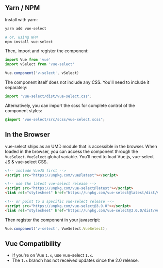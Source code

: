 ## Yarn / NPM
Install with yarn:
```bash
yarn add vue-select

# or, using NPM
npm install vue-select
```

Then, import and register the component:

```js
import Vue from 'vue'
import vSelect from 'vue-select'

Vue.component('v-select', vSelect)
```

The component itself does not include any CSS. You'll need to include it separately:

```js
import 'vue-select/dist/vue-select.css';
```

Alternatively, you can import the scss for complete control of the component styles:

```scss
@import "vue-select/src/scss/vue-select.scss";
```

## In the Browser

vue-select ships as an UMD module that is accessible in the browser. When loaded
in the browser, you can access the component through the `VueSelect.VueSelect` 
global variable. You'll need to load Vue.js, vue-select JS & vue-select CSS.

```html
<!-- include VueJS first -->
<script src="https://unpkg.com/vue@latest"></script>

<!-- use the latest vue-select release -->
<script src="https://unpkg.com/vue-select@latest"></script>
<link rel="stylesheet" href="https://unpkg.com/vue-select@latest/dist/vue-select.css">

<!-- or point to a specific vue-select release -->
<script src="https://unpkg.com/vue-select@3.0.0"></script>
<link rel="stylesheet" href="https://unpkg.com/vue-select@3.0.0/dist/vue-select.css">
```
Then register the component in your javascript:

```js
Vue.component('v-select', VueSelect.VueSelect);
```

<CodePen url="dJjzeP" />

## Vue Compatibility

- If you're on Vue `1.x`, use vue-select `1.x`. 
- The `1.x` branch has not received updates since the 2.0 release.  
